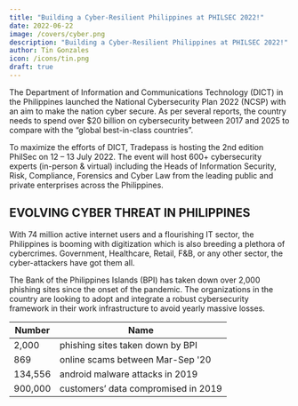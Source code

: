 ```yaml
---
title: "Building a Cyber-Resilient Philippines at PHILSEC 2022!"
date: 2022-06-22
image: /covers/cyber.png
description: "Building a Cyber-Resilient Philippines at PHILSEC 2022!"
author: Tin Gonzales
icon: /icons/tin.png
draft: true
---
```


<!-- Wednesday, June 22, 2022 -->


The Department of Information and Communications Technology (DICT) in the Philippines launched the National Cybersecurity Plan 2022 (NCSP) with an aim to make the nation cyber secure. As per several reports, the country needs to spend over $20 billion on cybersecurity between 2017 and 2025 to compare with the “global best-in-class countries”.

To maximize the efforts of DICT, Tradepass is hosting the 2nd edition PhilSec on 12 – 13 July 2022. The event will host 600+ cybersecurity experts (in-person & virtual) including the Heads of Information Security, Risk, Compliance, Forensics and Cyber Law from the leading public and private enterprises across the Philippines.


## EVOLVING CYBER THREAT IN PHILIPPINES

With 74 million active internet users and a flourishing IT sector, the Philippines is booming with digitization which is also breeding a plethora of cybercrimes. Government, Healthcare, Retail, F&B, or any other sector, the cyber-attackers have got them all.

The Bank of the Philippines Islands (BPI) has taken down over 2,000 phishing sites since the onset of the pandemic. The organizations in the country are looking to adopt and integrate a robust cybersecurity framework in their work infrastructure to avoid yearly massive losses.

Number | Name
--- | ---
2,000 | phishing sites taken down by BPI
869 | online scams between Mar-Sep '20
134,556 | android malware attacks in 2019
900,000 | customers’ data compromised in 2019


